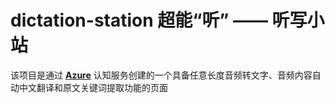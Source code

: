 # dictation-station 超能“听” —— 听写小站

该项目是通过 **[Azure](https://azure.microsoft.com/en-us/services/search/)** 认知服务创建的一个具备任意长度音频转文字、音频内容自动中文翻译和原文关键词提取功能的页面
